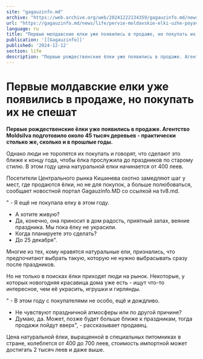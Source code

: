 ```yaml
---
site: "gagauzinfo.md"
archive: "https://web.archive.org/web/20241222134359/gagauzinfo.md/news/life/pervie-moldavskie-elki-uzhe-poyavilis-v-prodazhe-no-pokupat-ih-ne-speshat"
url: "https://gagauzinfo.md/news/life/pervie-moldavskie-elki-uzhe-poyavilis-v-prodazhe-no-pokupat-ih-ne-speshat"
language: ru
title: "Первые молдавские елки уже появились в продаже, но покупать их не спешат"
publication: '[[Gagauzinfo]]'
published: '2024-12-12'
section: life
description: "Первые рождественские ёлки уже появились в продаже. Агентство Moldsilva подготовило около 45 тысяч деревьев - практически столько же, сколько и в прошлые годы."
---
```


# Первые молдавские елки уже появились в продаже, но покупать их не спешат

**Первые рождественские ёлки уже появились в продаже. Агентство Moldsilva подготовило около 45 тысяч деревьев - практически столько же, сколько и в прошлые годы.**

Однако люди не торопятся их покупать и говорят, что сделают это ближе к концу года, чтобы ёлка прослужила до праздников по старому стилю. В этом году цена натуральной елки начинается от 400 леев.

Посетители Центрального рынка Кишинева охотно замедляют шаг у мест, где продаются ёлки, но не для покупок, а больше полюбоваться, сообщает новостной портал Gagauzinfo.MD со ссылкой на tv8.md.

" - Я ещё не покупала елку в этом году.

- А хотите живую?
- Да, конечно, она приносит в дом радость, приятный запах, веяние праздника. Мы пока ёлку не украсили.
- Когда планируете это сделать?
- До 25 декабря".

Многие из тех, кому нравятся натуральные ели, признались, что предпочитают выбрать такую, которую не нужно выбрасывать сразу после праздников. 

Но не только в поисках ёлки приходят люди на рынок. Некоторые, у которых новогодняя красавица дома уже есть - ищут что-то интересное, чем её украсить, игрушки и гирлянды. 

" - В этом году с покупателями не особо, ещё и дождливо.

- Не чувствуют праздничной атмосферы или по другой причине?
- Думаю, да. Может, позже будет больше ближе к праздникам, тогда продажи пойдут вверх", - рассказывает продавец.

Цена натуральной ёлки, выращенной в специальных питомниках в стране, колеблется от 400 до 700 леев, стоимость импортной может достигать 2 тысяч леев и даже выше.